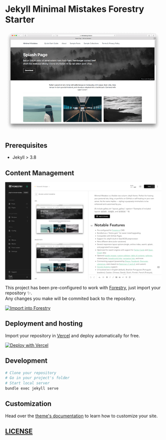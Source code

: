 # Jekyll Minimal Mistakes Forestry Starter

![Minimal Mistakes Jekyll Theme](assets/images/mm-layout-splash.png)

## Prerequisites

- Jekyll > 3.8

## Content Management

![Edit your content in Forestry CMS](assets/images/forestry-cms.png)

This project has been pre-configured to work with [Forestry](https://forestry.io), just import your repository ✨. \
Any changes you make will be commited back to the repository.

[![Import into Forestry](https://assets.forestry.io/import-to-forestryK.svg)](https://app.forestry.io/quick-start?repo=dirtyf/jekyll-minimal-mistakes-forestry&engine=jekyll)

## Deployment and hosting

Import your repository in [Vercel](https://vercel.com) and deploy automatically for free.

[![Deploy with Vercel](https://vercel.com/button)](https://vercel.com/import/git)

## Development

```bash
# Clone your repository
# Go in your project's folder
# Start local server
bundle exec jekyll serve
```

## Customization

Head over the [theme's documentation](https://github.com/mmistakes/minimal-mistakes) to learn how to customize your site.

## [LICENSE](https://github.com/mmistakes/minimal-mistakes/blob/master/LICENSE)
